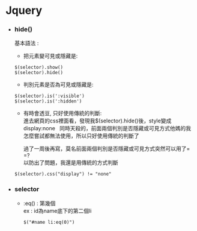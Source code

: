 # Jquery

+ ### hide()
	基本語法 :   
	
	+ 把元素變可見或隱藏是:
	```
	$(selector).show()  
	$(selector).hide()
	```
	
	+ 判別元素是否為可見或隱藏是:
	```
	$(selector).is(':visible')
	$(selector).is(':hidden')
	```
	
	+ 有時會透豆, 只好使用傳統的判斷:  
		進去網頁的css裡面看，發現我$(selector).hide()後，style變成display:none  
		同時天殺的，前面兩個判別是否隱藏或可見方式他媽的我怎麼嘗試都無法使用，所以只好使用傳統的判斷了  
		  
		過了一周後再寫，莫名前面兩個判別是否隱藏或可見方式突然可以用了= =?  
		以防出了問題，我還是用傳統的方式判斷  
		
	```
	$(selector).css("display") != "none"
	```
+ ### selector
	
	+ :eq() : 第幾個  
		ex : id為name底下的第二個li  
		```
		$("#name li:eq(0)")
		```
		

